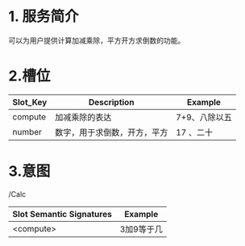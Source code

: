 # 1. 服务简介

可以为用户提供计算加减乘除，平方开方求倒数的功能。

# 2.槽位

| **Slot\_Key** | **Description** | **Example** |
| --- | --- | --- |
| compute | 加减乘除的表达 | 7+9、八除以五 |
| number | 数字，用于求倒数，开方，平方 | 17 、二十 |

# 3.意图

\/Calc

| **Slot Semantic Signatures** | **Example** |
| --- | --- |
| &lt;compute&gt; | 3加9等于几 |

